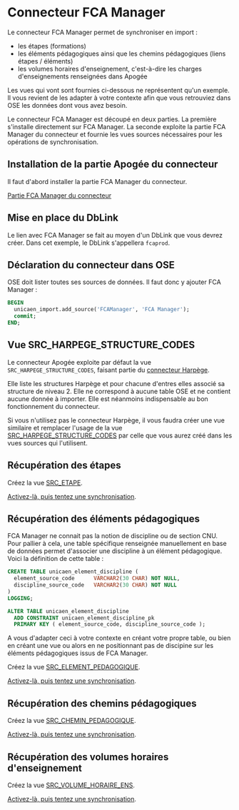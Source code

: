 # Connecteur FCA Manager

Le connecteur FCA Manager permet de synchroniser en import :
  * les étapes (formations)
  * les éléments pédagogiques ainsi que les chemins pédagogiques (liens étapes / éléments)
  * les volumes horaires d'enseignement, c'est-à-dire les charges d'enseignements renseignées dans Apogée

Les vues qui vont sont fournies ci-dessous ne représentent qu'un exemple. Il vous revient de les adapter à votre contexte afin que vous
retrouviez dans OSE les données dont vous avez besoin. 

Le connecteur FCA Manager est découpé en deux parties.
La première s'installe directement sur FCA Manager.
La seconde exploite la partie FCA Manager du connecteur et fournie les vues sources nécessaires pour les opérations de synchronisation. 

## Installation de la partie Apogée du connecteur

Il faut d'abord installer la partie FCA Manager du connecteur.

[Partie FCA Manager du connecteur](FCAManager-OSE-lisezMoi.md)
  
## Mise en place du DbLink

Le lien avec FCA Manager se fait au moyen d'un DbLink que vous devrez créer.
Dans cet exemple, le DbLink s'appellera `fcaprod`.

## Déclaration du connecteur dans OSE  

OSE doit lister toutes ses sources de données.
Il faut donc y ajouter FCA Manager : 

```sql
BEGIN
  unicaen_import.add_source('FCAManager', 'FCA Manager');
  commit;
END;
```

## Vue SRC_HARPEGE_STRUCTURE_CODES

Le connecteur Apogée exploite par défaut la vue `SRC_HARPEGE_STRUCTURE_CODES`, faisant partie du
[connecteur Harpège](../Harpège/Connecteur.md). 

Elle liste les structures Harpège et pour chacune d'entres elles associé sa structure de niveau 2.
Elle ne correspond à aucune table OSE et ne contient aucune donnée à importer. 
Elle est néanmoins indispensable au bon fonctionnement du connecteur.

Si vous n'utilisez pas le connecteur Harpège, il vous faudra créer une vue similaire et remplacer l'usage
de la vue [SRC_HARPEGE_STRUCTURE_CODES](../Harpège/SRC_HARPEGE_STRUCTURE_CODES.sql) par celle que vous aurez créé dans les vues sources qui l'utilisent.

## Récupération des étapes

Créez la vue [SRC_ETAPE](SRC_ETAPE.sql).

[Activez-là, puis tentez une synchronisation](../activer-synchroniser.md).

## Récupération des éléments pédagogiques

FCA Manager ne connait pas la notion de discipline ou de section CNU.
Pour pallier à cela, une table spécifique renseignée manuellement en base de données permet d'associer une discipline à un élément pédagogique.
Voici la définition de cette table : 

```sql
CREATE TABLE unicaen_element_discipline (
  element_source_code      VARCHAR2(30 CHAR) NOT NULL,
  discipline_source_code   VARCHAR2(30 CHAR) NOT NULL
)
LOGGING;

ALTER TABLE unicaen_element_discipline
  ADD CONSTRAINT unicaen_element_discipline_pk
  PRIMARY KEY ( element_source_code, discipline_source_code );
```

A vous d'adapter ceci à votre contexte en créant votre propre table, ou bien en créant une vue ou alors en ne positionnant pas de discipine sur les éléments pédagogiques
issus de FCA Manager. 


Créez la vue [SRC_ELEMENT_PEDAGOGIQUE](SRC_ELEMENT_PEDAGOGIQUE.sql).

[Activez-là, puis tentez une synchronisation](../activer-synchroniser.md).

## Récupération des chemins pédagogiques

Créez la vue [SRC_CHEMIN_PEDAGOGIQUE](SRC_CHEMIN_PEDAGOGIQUE.sql).

[Activez-là, puis tentez une synchronisation](../activer-synchroniser.md).

## Récupération des volumes horaires d'enseignement

Créez la vue [SRC_VOLUME_HORAIRE_ENS](SRC_VOLUME_HORAIRE_ENS.sql).

[Activez-là, puis tentez une synchronisation](../activer-synchroniser.md).